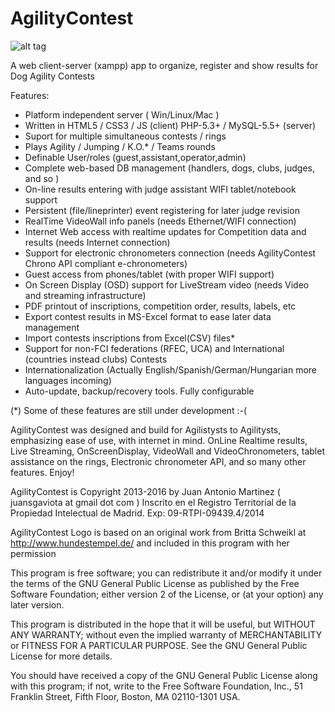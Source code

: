 AgilityContest
==============
![alt tag](https://raw.github.com/jonsito/AgilityContest/master/agility/images/AgilityContest.png)

A web client-server (xampp) app to organize, register and show results for Dog Agility Contests

Features:

- Platform independent server ( Win/Linux/Mac )
- Written in HTML5 / CSS3 / JS (client) PHP-5.3+ / MySQL-5.5+ (server)
- Suport for multiple simultaneous contests / rings
- Plays Agility / Jumping / K.O.* / Teams rounds
- Definable User/roles (guest,assistant,operator,admin)
- Complete web-based DB management (handlers, dogs, clubs, judges, and so )
- On-line results entering with judge assistant WIFI tablet/notebook support
- Persistent (file/lineprinter) event registering for later judge revision
- RealTime VideoWall info panels (needs Ethernet/WIFI connection)
- Internet Web access with realtime updates for Competition data and results (needs Internet connection)
- Support for electronic chronometers connection (needs AgilityContest Chrono API compliant e-chronometers)
- Guest access from phones/tablet (with proper WIFI support)
- On Screen Display (OSD) support for LiveStream video (needs Video and streaming infrastructure)
- PDF printout of inscriptions, competition order, results, labels, etc
- Export contest results in MS-Excel format to ease later data management
- Import contests inscriptions from Excel(CSV) files*
- Support for non-FCI federations (RFEC, UCA) and International (countries instead clubs) Contests
- Internationalization (Actually English/Spanish/German/Hungarian more languages incoming)
- Auto-update, backup/recovery tools. Fully configurable

(*) Some of these features are still under development :-(

AgilityContest was designed and build for Agilistysts to Agilitysts, emphasizing ease of use, 
with internet in mind. OnLine Realtime results, Live Streaming, OnScreenDisplay, VideoWall and VideoChronometers,
tablet assistance on the rings, Electronic chronometer API, and so many other features.
Enjoy!

AgilityContest is Copyright  2013-2016 by Juan Antonio Martinez ( juansgaviota at gmail dot com )
Inscrito en el Registro Territorial de la Propiedad Intelectual de Madrid. Exp: 09-RTPI-09439.4/2014

AgilityContest Logo is based on an original work from Britta Schweikl 
at http://www.hundestempel.de/ and included in this program with her permission

This program is free software; you can redistribute it and/or modify
it under the terms of the GNU General Public License as published by
the Free Software Foundation; either version 2 of the License, or
(at your option) any later version.

This program is distributed in the hope that it will be useful,
but WITHOUT ANY WARRANTY; without even the implied warranty of
MERCHANTABILITY or FITNESS FOR A PARTICULAR PURPOSE. See the
GNU General Public License for more details.

You should have received a copy of the GNU General Public License along
with this program; if not, write to the Free Software Foundation, Inc.,
51 Franklin Street, Fifth Floor, Boston, MA 02110-1301 USA.
